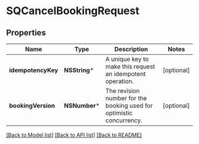# SQCancelBookingRequest

## Properties
Name | Type | Description | Notes
------------ | ------------- | ------------- | -------------
**idempotencyKey** | **NSString*** | A unique key to make this request an idempotent operation. | [optional] 
**bookingVersion** | **NSNumber*** | The revision number for the booking used for optimistic concurrency. | [optional] 

[[Back to Model list]](../README.md#documentation-for-models) [[Back to API list]](../README.md#documentation-for-api-endpoints) [[Back to README]](../README.md)


